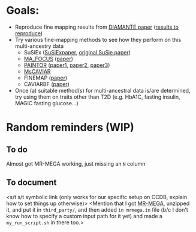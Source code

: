 # Goals:
+ Reproduce fine mapping results from [DIAMANTE paper](https://doi.org/10.1038/s41588-022-01058-3) ([results to reproduce](https://kp4cd.org/index.php/node/869))
+ Try various fine-mapping methods to see how they perform on this multi-ancestry data
  - SuSiEx ([SuSiExpaper](https://www.medrxiv.org/content/medrxiv/early/2023/01/09/2023.01.07.23284293.full.pdf), [original SuSie paper](https://doi.org/10.1111/rssb.12388))
  - [MA_FOCUS](https://www.mancusolab.com/ma-focus) ([paper](https://www.cell.com/ajhg/fulltext/S0002-9297(22)00306-8))
  - [PAINTOR](https://github.com/gkichaev/PAINTOR_V3.0) ([paper1](https://doi.org/10.1371/journal.pgen.1004722), [paper2](https://www.cell.com/ajhg/fulltext/S0002-9297(15)00243-8), [paper3](https://doi.org/10.1093%2Fbioinformatics%2Fbtw615))
  - [MsCAVIAR](https://github.com/nlapier2/MsCAVIAR)
  - FINEMAP ([paper](https://doi.org/10.1093/bioinformatics/btw018))
  - CAVIARBF ([paper](https://doi.org/10.1534/genetics.116.188953))
+ Once (a) suitable method(s) for multi-ancestral data is/are determined, try using them on traits other than T2D (e.g. HbA1C, fasting insulin, MAGIC fasting glucose...)

# Random reminders (WIP)
## To do
Almost got MR-MEGA working, just missing an `N` column
## To document
<s/t s/t symbolic link (only works for our specific setup on CCDB, explain how to set things up otherwise)>
<Mention that I got [MR-MEGA](https://genomics.ut.ee/en/tools), unzipped it, and put it in `third_party/`, and then added `in mrmega.in` file (b/c I don't know how to specify a custom input path for it yet) and made a `my_run_script.sh` in there too.>

